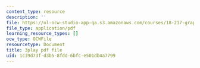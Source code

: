 ```yaml
---
content_type: resource
description: ''
file: https://ol-ocw-studio-app-qa.s3.amazonaws.com/courses/18-217-graph-theory-and-additive-combinatorics-fall-2019/1c39d73fd3b58fdd6bfce501db4a7799_3IxWLibV_tU.pdf
file_type: application/pdf
learning_resource_types: []
ocw_type: OCWFile
resourcetype: Document
title: 3play pdf file
uid: 1c39d73f-d3b5-8fdd-6bfc-e501db4a7799
---
```

